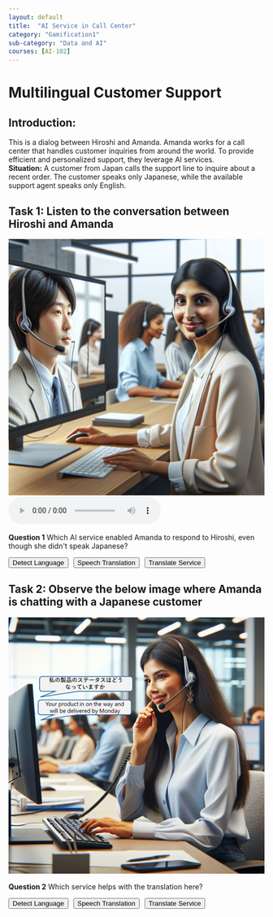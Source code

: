 ```yaml
---
layout: default
title:  "AI Service in Call Center"
category: "Gamification1"
sub-category: "Data and AI"
courses: [AI-102]
---
```


# Multilingual Customer Support

## Introduction:

This is a dialog between Hiroshi and Amanda. Amanda works for a call center that handles customer inquiries from around the world. To provide efficient and personalized support, they leverage AI services.<br>
**Situation:** A customer from Japan calls the support line to inquire about a recent order. The customer speaks only Japanese, while the available support agent speaks only English.

## Task 1: Listen to the conversation between Hiroshi and Amanda

<a href="./images/cc.png">
  <img src="./images/cc.png" alt="Amanda talking to Hiroshi over the phone">
</a>
<br>
<audio controls>
  <source src=" /iengage/project-files/gamification/Data and AI/videos/callcenter.m4a" type="audio/mpeg"> 
  Your browser does not support the audio element.
</audio>

**Question 1** Which AI service enabled Amanda to respond to Hiroshi, even though she didn't speak Japanese?

<div class="button-container">
    <button id="a1" onclick="markCorrect(false)">Detect Language</button>
    <button id="a2" onclick="markCorrect(false)">Speech Translation</button>
    <button id="a3" onclick="markCorrect(true)">Translate Service</button>
</div>
<p id="result"></p>

## Task 2: Observe the below image where Amanda is chatting with a Japanese customer <br>

<a href="./images/cc2.png">
  <img src="./images/cc2.png" alt="Amanda talking to Hiroshi over the chat">
</a>
<br>

**Question 2** Which service helps with the translation here?
<div class="button-container">
    <button id="a21" onclick="markCorrect1(false)">Detect Language</button>
    <button id="a22" onclick="markCorrect1(false)">Speech Translation</button>
    <button id="a23" onclick="markCorrect1(true)">Translate Service</button>
</div>
<p id="result1"></p>

<style>
    .button-container {
        display: flex;
        gap: 10px;
    }
    .correct {
        background-color: green;
        color: white;
    }
    .incorrect {
        color: red;
    }
</style>
<script>
    function markCorrect(isCorrect) {
        const button2 = document.getElementById('a2');
        if (isCorrect) {
            button2.classList.add('correct');
            document.getElementById('result').innerText = 'Correct Answer';
            document.getElementById('result').classList.remove('incorrect');
        } else {
            document.getElementById('result').innerText = 'Incorrect choice';
            document.getElementById('result').classList.add('incorrect');
        }
    }

    function markCorrect1(isCorrect) {
        const button3 = document.getElementById('a23');
        if (isCorrect) {
            button3.classList.add('correct');
            document.getElementById('result1').innerText = 'Correct Answer';
            document.getElementById('result1').classList.remove('incorrect');
        } else {
            document.getElementById('result1').innerText = 'Incorrect choice';
            document.getElementById('result1').classList.add('incorrect');
        }
    }
</script>
